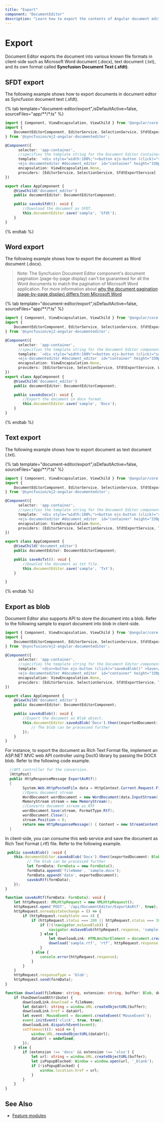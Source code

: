 ```yaml
---
title: "Export"
component: "DocumentEditor"
description: "Learn how to export the contents of Angular document editor as SFDT, or DOCX document in client-side."
---
```


# Export

Document Editor exports the document into various known file formats in client-side such as Microsoft Word document (.docx), text document (.txt), and its own format called **Syncfusion Document Text (.sfdt)**.

## SFDT export

The following example shows how to export documents in document editor as Syncfusion document text (.sfdt).

{% tab template="document-editor/export",isDefaultActive=false, sourceFiles="app/**/*.ts" %}

```typescript
import { Component, ViewEncapsulation, ViewChild } from '@angular/core';
import {
    DocumentEditorComponent, EditorService, SelectionService, SfdtExportService, EditorHistoryService, BookmarkDialogService
} from '@syncfusion/ej2-angular-documenteditor';

@Component({
      selector: 'app-container',
      //specifies the template string for the Document Editor Container component
      template: `<div style="width:100%;"><button ejs-button (click)="saveAsSfdt()" >Save</button>
      <ejs-documenteditor #document_editor  id="container" height="330px" style="display:block" [isReadOnly]=false [enableEditor]=true [enableSfdtExport]=true> </ejs-documenteditor></div>`,
      encapsulation: ViewEncapsulation.None,
      providers: [EditorService, SelectionService, SfdtExportService]
})

export class AppComponent {
    @ViewChild('document_editor')
    public documentEditor: DocumentEditorComponent;

    public saveAsSfdt(): void {
        //Download the document as SFDT.
        this.documentEditor.save('sample', 'Sfdt');
    }
}
```

{% endtab %}

## Word export

The following example shows how to export the document as Word document (.docx).

>Note: The Syncfusion Document Editor component's document pagination (page-by-page display) can't be guaranteed for all the Word documents to match the pagination of Microsoft Word application. For more information about [why the document pagination (page-by-page display) differs from Microsoft Word](../document-editor/import/#why-the-document-pagination-differs-from-microsoft-word)

{% tab template="document-editor/export",isDefaultActive=false, sourceFiles="app/**/*.ts" %}

```typescript
import { Component, ViewEncapsulation, ViewChild } from '@angular/core';
import {
    DocumentEditorComponent, EditorService, SelectionService, SfdtExportService, WordExportService
} from '@syncfusion/ej2-angular-documenteditor';

@Component({
      selector: 'app-container',
      //specifies the template string for the Document Editor component
      template: `<div style="width:100%"><button ejs-button (click)="saveAsDocx()" >Save</button>
      <ejs-documenteditor #document_editor  id="container" height="330px" style="display:block" [isReadOnly]=false [enableEditor]=true [enableWordExport]=true> </ejs-documenteditor></div>`,
      encapsulation: ViewEncapsulation.None,
      providers: [EditorService, SelectionService, SfdtExportService, WordExportService]
})
export class AppComponent {
    @ViewChild('document_editor')
    public documentEditor: DocumentEditorComponent;

    public saveAsDocx(): void {
        //Export the document in docx format.
        this.documentEditor.save('sample', 'Docx');
    }
}
```

{% endtab %}

## Text export

The following example shows how to export document as text document (.txt).

{% tab template="document-editor/export",isDefaultActive=false, sourceFiles="app/**/*.ts" %}

```typescript
import { Component, ViewEncapsulation, ViewChild } from '@angular/core';
import {
    DocumentEditorComponent, EditorService, SelectionService, SfdtExportService, TextExportService
} from '@syncfusion/ej2-angular-documenteditor';

@Component({
      selector: 'app-container',
      //specifies the template string for the Document Editor component
      template: `<div style="width:100%;"><button ejs-button (click)="saveAsTxt()" >Save</button>
      <ejs-documenteditor #document_editor  id="container" height="330px" style="display:block" [isReadOnly]=false [enableEditor]=true [enableTextExport]=true> </ejs-documenteditor></div>`,
      encapsulation: ViewEncapsulation.None,
      providers: [EditorService, SelectionService, SfdtExportService, TextExportService]
})

export class AppComponent {
    @ViewChild('document_editor')
    public documentEditor: DocumentEditorComponent;

    public saveAsTxt(): void {
        //Downlod the document as txt file.
        this.documentEditor.save('sample', 'Txt');
    }

}
```

{% endtab %}

## Export as blob

Document Editor also supports API to store the document into a blob. Refer to the following sample to export document into blob in client-side.

```typescript
import { Component, ViewEncapsulation, ViewChild } from '@angular/core';
import {
    DocumentEditorComponent, EditorService, SelectionService, SfdtExportService, WordExportService
} from '@syncfusion/ej2-angular-documenteditor';

@Component({
      selector: 'app-container',
      //specifies the template string for the Document Editor component
      template: `<div><button ejs-button (click)="saveAsBlob()" >Save</button>
      <ejs-documenteditor #document_editor  id="container" height="330px" style="display:block" [isReadOnly]=false [enableEditor]=true [enableWordExport]=true [enableSfdtExport]=true> </ejs-documenteditor></div>`,
      encapsulation: ViewEncapsulation.None,
      providers: [EditorService, SelectionService, SfdtExportService, TextExportService]
})

export class AppComponent {
    @ViewChild('document_editor')
    public documentEditor: DocumentEditorComponent;

    public saveAsBlob(): void {
        //Export the document as Blob object.
        this.documentEditor.saveAsBlob('Docx').then((exportedDocument: Blob) => {
            // The blob can be processed further
        });
    }
}
```

For instance, to export the document as Rich Text Format file, implement an ASP.NET MVC web API controller using DocIO library by passing the DOCX blob. Refer to the following code example.

```csharp
  //API controller for the conversion.
  [HttpPost]
  public HttpResponseMessage ExportAsRtf()
  {
        System.Web.HttpPostedFile data = HttpContext.Current.Request.Files[0];
        //Opens document stream
        WordDocument wordDocument = new WordDocument(data.InputStream);
        MemoryStream stream = new MemoryStream();
        //Converts document stream as RTF
        wordDocument.Save(stream, FormatType.Rtf);
        wordDocument.Close();
        stream.Position = 0;
        return new HttpResponseMessage() { Content = new StreamContent(stream) };
  }
```

In client-side, you can consume this web service and save the document as Rich Text Format (.rtf) file. Refer to the following example.

```typescript
 public saveAsBlob() :void {
    this.documentEditor.saveAsBlob('Docx').then((exportedDocument: Blob) => {
          // The blob can be processed further
          let formData: FormData = new FormData();
          formData.append('fileName', 'sample.docx');
          formData.append('data', exportedDocument);
          saveAsRtf(formData);
    });
}

function saveAsRtf(formData: FormData): void {
    let httpRequest: XMLHttpRequest = new XMLHttpRequest();
    httpRequest.open('POST', '/api/DocumentEditor/ExportAsRtf', true);
    httpRequest.onreadystatechange = () => {
        if (httpRequest.readyState === 4) {
            if (httpRequest.status === 200 || httpRequest.status === 304) {
                if (!(!navigator.msSaveBlob)) {
                    navigator.msSaveBlob(httpRequest.response, 'sample.rtf');
                } else {
                    let downloadLink: HTMLAnchorElement = document.createElementNS('http://www.w3.org/1999/xhtml', 'a') as HTMLAnchorElement;
                    download('sample.rtf', 'rtf', httpRequest.response, downloadLink, 'download' in downloadLink);
                }
            } else {
                console.error(httpRequest.response);
            }
        }
    }
    httpRequest.responseType = 'blob';
    httpRequest.send(formData);
}

function download(fileName: string, extension: string, buffer: Blob, downloadLink: HTMLAnchorElement, hasDownloadAttribute: Boolean): void {
    if (hasDownloadAttribute) {
        downloadLink.download = fileName;
        let dataUrl: string = window.URL.createObjectURL(buffer);
        downloadLink.href = dataUrl;
        let event: MouseEvent = document.createEvent('MouseEvent');
        event.initEvent('click', true, true);
        downloadLink.dispatchEvent(event);
        setTimeout((): void => {
            window.URL.revokeObjectURL(dataUrl);
            dataUrl = undefined;
        });
    } else {
        if (extension !== 'docx' && extension !== 'xlsx') {
            let url: string = window.URL.createObjectURL(buffer);
            let isPopupBlocked: Window = window.open(url, '_blank');
            if (!isPopupBlocked) {
                window.location.href = url;
            }
        }
    }
}
```

## See Also

* [Feature modules](../document-editor/feature-module/)